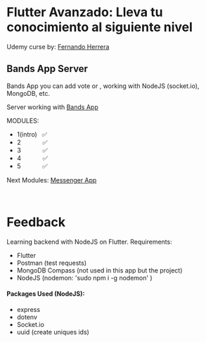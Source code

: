 # Flutter Avanzado: Lleva tu conocimiento al siguiente nivel

Udemy curse by: [Fernando Herrera](https://fernando-herrera.com/#/)

## Bands App Server
Bands App you can add vote or , working with NodeJS (socket.io), MongoDB, etc.


Server working with [Bands App](https://github.com/JimHuertas/bands-flutter-app)

MODULES: 
- 1(intro)&ensp; ✅
- 2&emsp;&emsp;&emsp;&ensp;✅
- 3&emsp;&emsp;&emsp;&ensp;✅
- 4&emsp;&emsp;&emsp;&ensp;✅
- 5&emsp;&emsp;&emsp;&ensp;✅

Next Modules:
[Messenger App](https://github.com/JimHuertas/messenger_app_flutter)


<br />

# Feedback

Learning backend with NodeJS on Flutter.
Requirements:
- Flutter
- Postman (test requests)
- MongoDB Compass (not used in this app but the project)
- NodeJS (nodemon: 'sudo npm i -g nodemon' )

#### Packages Used (NodeJS):
- express
- dotenv
- Socket.io
- uuid (create uniques ids)